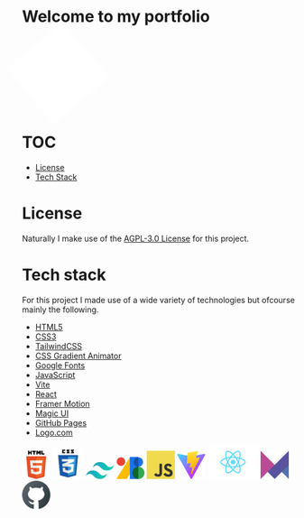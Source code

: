 # Welcome to my portfolio

<img src="public/favicon.png" class="spin">

<style>
    @keyframes spinner {
        from {
            transform: rotate(0deg);
        }
        to {
            transform: rotate(359deg);
        }
    }

    .spin {
        animation: spinner 12s linear infinite;
    }
</style>

# TOC
- [License](#license)
- [Tech Stack](#tech-stack)

# License
Naturally I make use of the <a href="LICENSE">AGPL-3.0 License</a> for this project.

# Tech stack
For this project I made use of a wide variety of technologies but ofcourse mainly the following.

- [HTML5](https://www.w3schools.com/html/html_intro.asp)
- [CSS3](https://devdocs.io/css/)
- [TailwindCSS](https://tailwindcss.com/)
- [CSS Gradient Animator](https://www.gradient-animator.com/)
- [Google Fonts](https://fonts.google.com/)
- [JavaScript](https://www.w3schools.com/js/)
- [Vite](https://vitejs.dev/)
- [React](https://react.dev/)
- [Framer Motion](https://www.framer.com/motion/)
- [Magic UI](https://magicui.design/)
- [GitHub Pages](https://pages.github.com/)
- [Logo.com](https://logo.com/)

<img src="src/assets/html5.png" width="50">
<img src="src/assets/css3.webp" width="55">
<img src="src/assets/tailwindcss.svg" width="50">
<img src="docs/readme-assets/google-fonts.png" width="50">
<img src="src/assets/javascript.png" width="50">
<img src="docs/readme-assets/vite.svg" width="50">
<img src="src/assets/react.svg" width="90">
<img src="docs/readme-assets/framer-motion.svg" width="50">
<img src="src/assets/github.png" width="50">